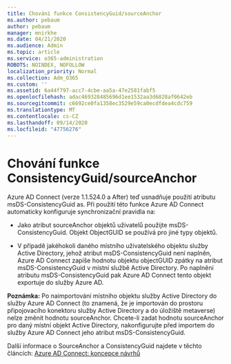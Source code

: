 ```yaml
---
title: Chování funkce ConsistencyGuid/sourceAnchor
ms.author: pebaum
author: pebaum
manager: mnirkhe
ms.date: 04/21/2020
ms.audience: Admin
ms.topic: article
ms.service: o365-administration
ROBOTS: NOINDEX, NOFOLLOW
localization_priority: Normal
ms.collection: Adm_O365
ms.custom: ''
ms.assetid: 6a44f797-acc7-4cbe-aa5a-47e2581fabf5
ms.openlocfilehash: adac469328485696d1ee1532aa3d6828af0642eb
ms.sourcegitcommit: c6692ce0fa1358ec3529e59ca0ecdfdea4cdc759
ms.translationtype: MT
ms.contentlocale: cs-CZ
ms.lasthandoff: 09/14/2020
ms.locfileid: "47756276"
---
```

# <a name="consistencyguid--sourceanchor-behavior"></a>Chování funkce ConsistencyGuid/sourceAnchor

Azure AD Connect (verze 1.1.524.0 a After) teď usnadňuje použití atributu msDS-ConsistencyGuid as. Při použití této funkce Azure AD Connect automaticky konfiguruje synchronizační pravidla na:
  
- Jako atribut sourceAnchor objektů uživatelů použijte msDS-ConsistencyGuid. Objekt ObjectGUID se používá pro jiné typy objektů.
    
- V případě jakéhokoli daného místního uživatelského objektu služby Active Directory, jehož atribut msDS-ConsistencyGuid není naplněn, Azure AD Connect zapíše hodnotu objektu objectGUID zpátky na atribut msDS-ConsistencyGuid v místní službě Active Directory. Po naplnění atributu msDS-ConsistencyGuid pak Azure AD Connect tento objekt exportuje do služby Azure AD.
    
 **Poznámka:** Po naimportování místního objektu služby Active Directory do služby Azure AD Connect (to znamená, že je importován do prostoru připojovacího konektoru služby Active Directory a do úložiště metaverse) nelze změnit hodnotu sourceAnchor. Chcete-li zadat hodnotu sourceAnchor pro daný místní objekt Active Directory, nakonfigurujte před importem do služby Azure AD Connect jeho atribut msDS-ConsistencyGuid. 
  
Další informace o SourceAnchor a ConsistencyGuid najdete v těchto článcích: [Azure AD Connect: koncepce návrhů](https://docs.microsoft.com/azure/active-directory/connect/active-directory-aadconnect-design-concepts)
  

